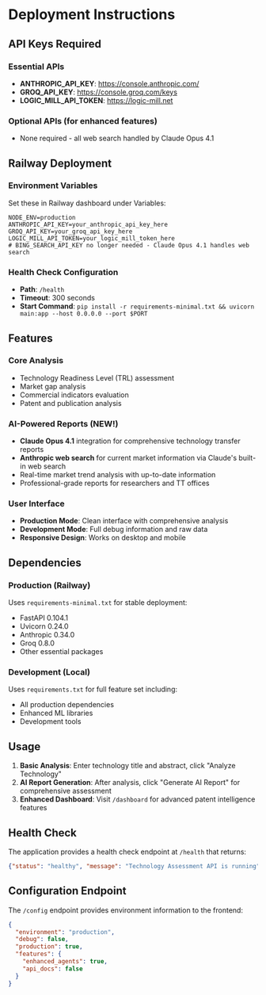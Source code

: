 # Deployment Instructions

## API Keys Required

### Essential APIs
- **ANTHROPIC_API_KEY**: https://console.anthropic.com/
- **GROQ_API_KEY**: https://console.groq.com/keys
- **LOGIC_MILL_API_TOKEN**: https://logic-mill.net

### Optional APIs (for enhanced features)
- None required - all web search handled by Claude Opus 4.1

## Railway Deployment

### Environment Variables
Set these in Railway dashboard under Variables:

```
NODE_ENV=production
ANTHROPIC_API_KEY=your_anthropic_api_key_here
GROQ_API_KEY=your_groq_api_key_here
LOGIC_MILL_API_TOKEN=your_logic_mill_token_here
# BING_SEARCH_API_KEY no longer needed - Claude Opus 4.1 handles web search
```

### Health Check Configuration
- **Path**: `/health`
- **Timeout**: 300 seconds
- **Start Command**: `pip install -r requirements-minimal.txt && uvicorn main:app --host 0.0.0.0 --port $PORT`

## Features

### Core Analysis
- Technology Readiness Level (TRL) assessment
- Market gap analysis
- Commercial indicators evaluation
- Patent and publication analysis

### AI-Powered Reports (NEW!)
- **Claude Opus 4.1** integration for comprehensive technology transfer reports
- **Anthropic web search** for current market information via Claude's built-in web search
- Real-time market trend analysis with up-to-date information
- Professional-grade reports for researchers and TT offices

### User Interface
- **Production Mode**: Clean interface with comprehensive analysis
- **Development Mode**: Full debug information and raw data
- **Responsive Design**: Works on desktop and mobile

## Dependencies

### Production (Railway)
Uses `requirements-minimal.txt` for stable deployment:
- FastAPI 0.104.1
- Uvicorn 0.24.0 
- Anthropic 0.34.0
- Groq 0.8.0
- Other essential packages

### Development (Local)
Uses `requirements.txt` for full feature set including:
- All production dependencies
- Enhanced ML libraries
- Development tools

## Usage

1. **Basic Analysis**: Enter technology title and abstract, click "Analyze Technology"
2. **AI Report Generation**: After analysis, click "Generate AI Report" for comprehensive assessment
3. **Enhanced Dashboard**: Visit `/dashboard` for advanced patent intelligence features

## Health Check
The application provides a health check endpoint at `/health` that returns:
```json
{"status": "healthy", "message": "Technology Assessment API is running"}
```

## Configuration Endpoint
The `/config` endpoint provides environment information to the frontend:
```json
{
  "environment": "production",
  "debug": false,
  "production": true,
  "features": {
    "enhanced_agents": true,
    "api_docs": false
  }
}
```